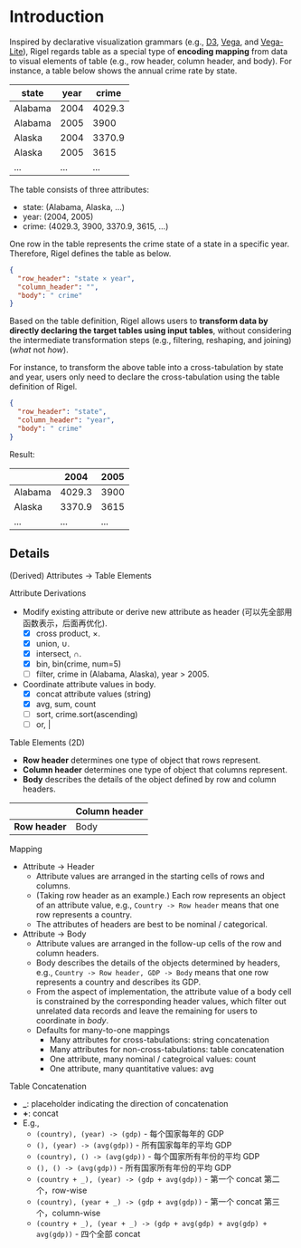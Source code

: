 # Introduction

Inspired by declarative visualization grammars (e.g., [D3](https://d3js.org/), [Vega](https://vega.github.io/vega/), and [Vega-Lite](https://vega.github.io/vega-lite/)), Rigel regards table as a special type of **encoding mapping** from data to visual elements of table (e.g., row header, column header, and body).
For instance, a table below shows the annual crime rate by state.

| state   | year | crime  |
| ------- | ---- | ------ |
| Alabama | 2004 | 4029.3 |
| Alabama | 2005 | 3900   |
| Alaska  | 2004 | 3370.9 |
| Alaska  | 2005 | 3615   |
| ...     | ...  | ...    |

The table consists of three attributes:

- state: (Alabama, Alaska, ...)
- year: (2004, 2005)
- crime: (4029.3, 3900, 3370.9, 3615, ...)

One row in the table represents the crime state of a state in a specific year.
Therefore, Rigel defines the table as below.

```json
{
  "row_header": "state × year",
  "column_header": "",
  "body": " crime"
}
```

Based on the table definition, Rigel allows users to **transform data by directly declaring the target tables using input tables**, without considering the intermediate transformation steps (e.g., filtering, reshaping, and joining) (_what_ not _how_).

For instance, to transform the above table into a cross-tabulation by state and year, users only need to declare the cross-tabulation using the table definition of Rigel.

```json
{
  "row_header": "state",
  "column_header": "year",
  "body": " crime"
}
```

Result:

|         | 2004   | 2005 |
| ------- | ------ | ---- |
| Alabama | 4029.3 | 3900 |
| Alaska  | 3370.9 | 3615 |
| ...     | ...    | ...  |

## Details

(Derived) Attributes -> Table Elements

Attribute Derivations

- Modify existing attribute or derive new attribute as header (可以先全部用函数表示，后面再优化).
  - [x] cross product, ×.
  - [x] union, ∪.
  - [x] intersect, ∩.
  - [x] bin, bin(crime, num=5)
  - [ ] filter, crime in (Alabama, Alaska), year > 2005.
- Coordinate attribute values in body.
  - [x] concat attribute values (string)
  - [x] avg, sum, count
  - [ ] sort, crime.sort(ascending)
  - [ ] or, |

Table Elements (2D)

- **Row header** determines one type of object that rows represent.
- **Column header** determines one type of object that columns represent.
- **Body** describes the details of the object defined by row and column headers.

|                | Column header |
| -------------- | ------------- |
| **Row header** | Body          |

Mapping

- Attribute -> Header
  - Attribute values are arranged in the starting cells of rows and columns.
  - (Taking row header as an example.) Each row represents an object of an attribute value, e.g., `Country -> Row header` means that one row represents a country.
  - The attributes of headers are best to be nominal / categorical.
- Attribute -> Body
  - Attribute values are arranged in the follow-up cells of the row and column headers.
  - Body describes the details of the objects determined by headers, e.g., `Country -> Row header, GDP -> Body` means that one row represents a country and describes its GDP.
  - From the aspect of implementation, the attribute value of a body cell is constrained by the corresponding header values, which filter out unrelated data records and leave the remaining for users to coordinate in _body_.
  - Defaults for many-to-one mappings
    - Many attributes for cross-tabulations: string concatenation
    - Many attributes for non-cross-tabulations: table concatenation
    - One attribute, many nominal / categroical values: count
    - One attribute, many quantitative values: avg

Table Concatenation

- **\_**: placeholder indicating the direction of concatenation
- **+**: concat
- E.g.,
  - `(country), (year) -> (gdp)` - 每个国家每年的 GDP
  - `(), (year) -> (avg(gdp))` - 所有国家每年的平均 GDP
  - `(country), () -> (avg(gdp))` - 每个国家所有年份的平均 GDP
  - `(), () -> (avg(gdp))` - 所有国家所有年份的平均 GDP
  - `(country + _), (year) -> (gdp + avg(gdp))` - 第一个 concat 第二个，row-wise
  - `(country), (year + _) -> (gdp + avg(gdp))` - 第一个 concat 第三个，column-wise
  - `(country + _), (year + _) -> (gdp + avg(gdp) + avg(gdp) + avg(gdp))` - 四个全部 concat
